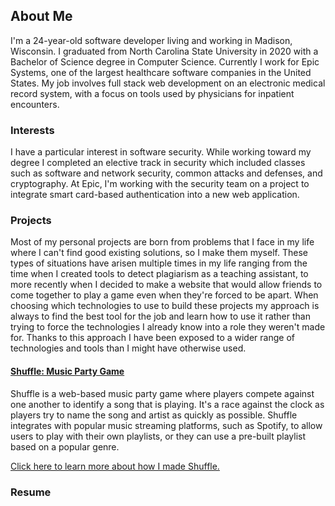 ## About Me
I'm a 24-year-old software developer living and working in Madison, Wisconsin. I graduated from North Carolina State University in 2020 with a Bachelor of Science degree in Computer Science. Currently I work for Epic Systems, one of the largest healthcare software companies in the United States. My job involves full stack web development on an electronic medical record system, with a focus on tools used by physicians for inpatient encounters.

### Interests
I have a particular interest in software security. While working toward my degree I completed an elective track in security which included classes such as software and network security, common attacks and defenses, and cryptography. At Epic, I'm working with the security team on a project to integrate smart card-based authentication into a new web application. 

### Projects
Most of my personal projects are born from problems that I face in my life where I can't find good existing solutions, so I make them myself. These types of situations have arisen multiple times in my life ranging from the time when I created tools to detect plagiarism as a teaching assistant, to more recently when I decided to make a website that would allow friends to come together to play a game even when they're forced to be apart. When choosing which technologies to use to build these projects my approach is always to find the best tool for the job and learn how to use it rather than trying to force the technologies I already know into a role they weren't made for. Thanks to this approach I have been exposed to a wider range of technologies and tools than I might have otherwise used.


<div class="indent">

#### [Shuffle: Music Party Game](https://playshuffle.tv)

Shuffle is a web-based music party game where players compete against one another to identify a song that is playing. It's a race against the clock as players try to name the song and artist as quickly as possible. Shuffle integrates with popular music streaming platforms, such as Spotify, to allow users to play with their own playlists, or they can use a pre-built playlist based on a popular genre.

[Click here to learn more about how I made Shuffle.](Shuffle.md)

</div>


### Resume
<canvas id="resume-canvas"></canvas>

<script src="//mozilla.github.io/pdf.js/build/pdf.js"></script>
<script>
    // PDF Loading Script - https://mozilla.github.io/pdf.js/examples/index.html#interactive-examples
    var url = '/assets/img/2021Resume.pdf';

    var pdfjsLib = window['pdfjs-dist/build/pdf'];

    pdfjsLib.GlobalWorkerOptions.workerSrc = '//mozilla.github.io/pdf.js/build/pdf.worker.js';

    var loadingTask = pdfjsLib.getDocument(url);
    loadingTask.promise.then(function(pdf) {

        // Fetch the first page
        var pageNumber = 1;
        pdf.getPage(pageNumber).then(function(page) {

            var scale = 1.5;
            var viewport = page.getViewport({scale: scale});

            // Prepare canvas using PDF page dimensions
            var canvas = document.getElementById('resume-canvas');
            var context = canvas.getContext('2d');
            canvas.height = viewport.height;
            canvas.width = viewport.width;

            // Render PDF page into canvas context
            var renderContext = {
                canvasContext: context,
                viewport: viewport
            };

            page.render(renderContext);
        });
    }, function(error) {
        console.error(error);
    });  
</script>